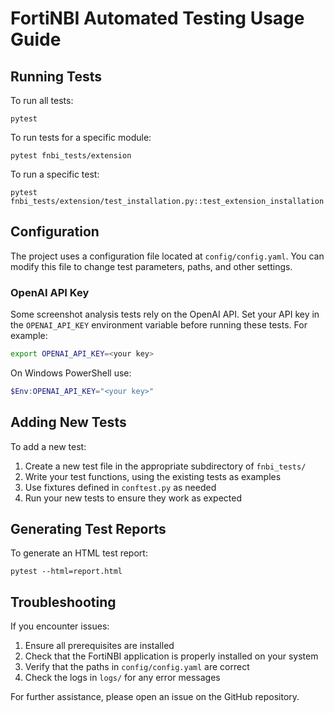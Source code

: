 # FortiNBI Automated Testing Usage Guide

## Running Tests

To run all tests:

```
pytest
```

To run tests for a specific module:

```
pytest fnbi_tests/extension
```

To run a specific test:

```
pytest fnbi_tests/extension/test_installation.py::test_extension_installation
```

## Configuration

The project uses a configuration file located at `config/config.yaml`. You can modify this file to change test parameters, paths, and other settings.

### OpenAI API Key

Some screenshot analysis tests rely on the OpenAI API. Set your API key in the
`OPENAI_API_KEY` environment variable before running these tests. For example:

```bash
export OPENAI_API_KEY=<your key>
```

On Windows PowerShell use:

```powershell
$Env:OPENAI_API_KEY="<your key>"
```

## Adding New Tests

To add a new test:

1. Create a new test file in the appropriate subdirectory of `fnbi_tests/`
2. Write your test functions, using the existing tests as examples
3. Use fixtures defined in `conftest.py` as needed
4. Run your new tests to ensure they work as expected

## Generating Test Reports

To generate an HTML test report:

```
pytest --html=report.html
```

## Troubleshooting

If you encounter issues:

1. Ensure all prerequisites are installed
2. Check that the FortiNBI application is properly installed on your system
3. Verify that the paths in `config/config.yaml` are correct
4. Check the logs in `logs/` for any error messages

For further assistance, please open an issue on the GitHub repository.